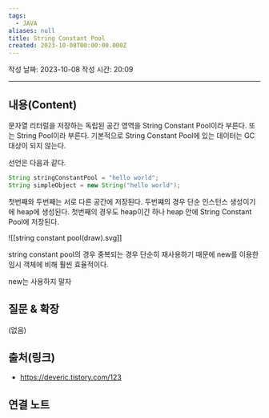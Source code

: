 ```yaml
---
tags:
  - JAVA
aliases: null
title: String Constant Pool
created: 2023-10-08T00:00:00.000Z
---
```


작성 날짜: 2023-10-08
작성 시간: 20:09


----
## 내용(Content)

문자열 리터럴을 저장하는 독립된 공간 영역을 String Constant Pool이라 부른다. 또는 String Pool이라 부른다.  기본적으로 String Constant Pool에 있는 데이터는 GC 대상이 되지 않는다.

선언은 다음과 같다.
```java
String stringConstantPool = "hello world";
String simpleObject = new String("hello world");
```

첫번째와 두번째는 서로 다른 공간에 저장된다. 두번쨰의 경우 단순 인스턴스 생성이기에 heap에 생성된다. 첫번째의 경우도 heap이긴 하나 heap 안에 String Constant Pool에 저장된다.

![[string constant pool(draw).svg]]

string constant pool의 경우 중복되는 경우 단순히 재사용하기 때문에 new를 이용한 임시 객체에 비해 훨씬 효율적이다. 

new는 사용하지 말자
## 질문 & 확장


(없음)

## 출처(링크)
- https://deveric.tistory.com/123

## 연결 노트










